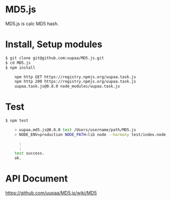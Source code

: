 MD5.js
=========

MD5.js is calc MD5 hash.

# Install, Setup modules

```sh
$ git clone git@github.com:uupaa/MD5.js.git
$ cd MD5.js
$ npm install

    npm http GET https://registry.npmjs.org/uupaa.task.js
    npm http 200 https://registry.npmjs.org/uupaa.task.js
    uupaa.task.js@0.8.0 node_modules/uupaa.task.js
```

# Test

```sh
$ npm test

    > uupaa.md5.js@0.8.0 test /Users/username/path/MD5.js
    > NODE_ENV=production NODE_PATH=lib node --harmony test/index.node.js; open test/index.html

      :
      :
    test success.
    ok.
```

# API Document

https://github.com/uupaa/MD5.js/wiki/MD5


